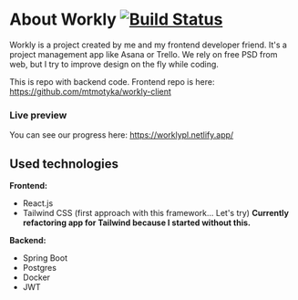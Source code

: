 # About Workly [![Build Status](https://travis-ci.org/mikovsky/workly-server.svg?branch=master)](https://travis-ci.org/mikovsky/workly-server)

Workly is a project created by me and my frontend developer friend. It's a project management app like Asana or Trello.
We rely on free PSD from web, but I try to improve design on the fly while coding.

This is repo with backend code. Frontend repo is here: https://github.com/mtmotyka/workly-client

### Live preview
You can see our progress here: https://worklypl.netlify.app/

## Used technologies

**Frontend:**
- React.js
- Tailwind CSS (first approach with this framework... Let's try) **Currently refactoring app for Tailwind because I started without this.**

**Backend:**
- Spring Boot
- Postgres
- Docker
- JWT
